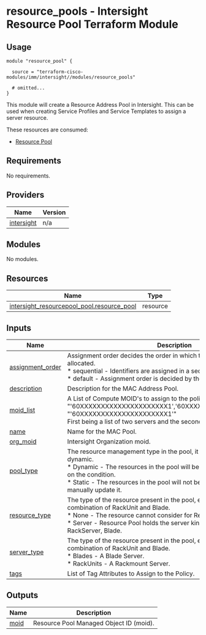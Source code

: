 # resource_pools - Intersight Resource Pool Terraform Module

## Usage

```hcl
module "resource_pool" {

  source = "terraform-cisco-modules/imm/intersight//modules/resource_pools"

  # omitted...
}
```

This module will create a Resource Address Pool in Intersight.  This can be used when creating Service Profiles and Service Templates to assign a server resource.  

These resources are consumed:

* [Resource Pool](https://registry.terraform.io/providers/CiscoDevNet/intersight/latest/docs/resources/resourcepool_pool)

<!-- BEGINNING OF PRE-COMMIT-TERRAFORM DOCS HOOK -->
## Requirements

No requirements.

## Providers

| Name | Version |
|------|---------|
| <a name="provider_intersight"></a> [intersight](#provider\_intersight) | n/a |

## Modules

No modules.

## Resources

| Name | Type |
|------|------|
| [intersight_resourcepool_pool.resource_pool](https://registry.terraform.io/providers/CiscoDevNet/intersight/latest/docs/resources/resourcepool_pool) | resource |

## Inputs

| Name | Description | Type | Default | Required |
|------|-------------|------|---------|:--------:|
| <a name="input_assignment_order"></a> [assignment\_order](#input\_assignment\_order) | Assignment order decides the order in which the next identifier is allocated.<br>* sequential - Identifiers are assigned in a sequential order.<br>* default - Assignment order is decided by the system. | `string` | `"default"` | no |
| <a name="input_description"></a> [description](#input\_description) | Description for the MAC Address Pool. | `string` | `""` | no |
| <a name="input_moid_list"></a> [moid\_list](#input\_moid\_list) | A List of Compute MOID's to assign to the policy.  Examples<br>"'60XXXXXXXXXXXXXXXXXXXXX1','60XXXXXXXXXXXXXXXXXXXXX2'"<br>"'60XXXXXXXXXXXXXXXXXXXXX1'"<br>First being a list of two servers and the second being a list of 1 server | `string` | `""` | no |
| <a name="input_name"></a> [name](#input\_name) | Name for the MAC Pool. | `string` | `"mac_pool"` | no |
| <a name="input_org_moid"></a> [org\_moid](#input\_org\_moid) | Intersight Organization moid. | `string` | n/a | yes |
| <a name="input_pool_type"></a> [pool\_type](#input\_pool\_type) | The resource management type in the pool, it can be either static or dynamic.<br>* Dynamic - The resources in the pool will be updated dynamically based on the condition.<br>* Static - The resources in the pool will not be changed until user manually update it. | `string` | `"Static"` | no |
| <a name="input_resource_type"></a> [resource\_type](#input\_resource\_type) | The type of the resource present in the pool, example 'server' its combination of RackUnit and Blade.<br>* None - The resource cannot consider for Resource Pool.<br>* Server - Resource Pool holds the server kind of resources, example - RackServer, Blade. | `string` | `"Server"` | no |
| <a name="input_server_type"></a> [server\_type](#input\_server\_type) | The type of the resource present in the pool, example 'server' its combination of RackUnit and Blade.<br>* Blades - A Blade Server.<br>* RackUnits - A Rackmount Server. | `string` | `"Blades"` | no |
| <a name="input_tags"></a> [tags](#input\_tags) | List of Tag Attributes to Assign to the Policy. | `list(map(string))` | `[]` | no |

## Outputs

| Name | Description |
|------|-------------|
| <a name="output_moid"></a> [moid](#output\_moid) | Resource Pool Managed Object ID (moid). |
<!-- END OF PRE-COMMIT-TERRAFORM DOCS HOOK -->
